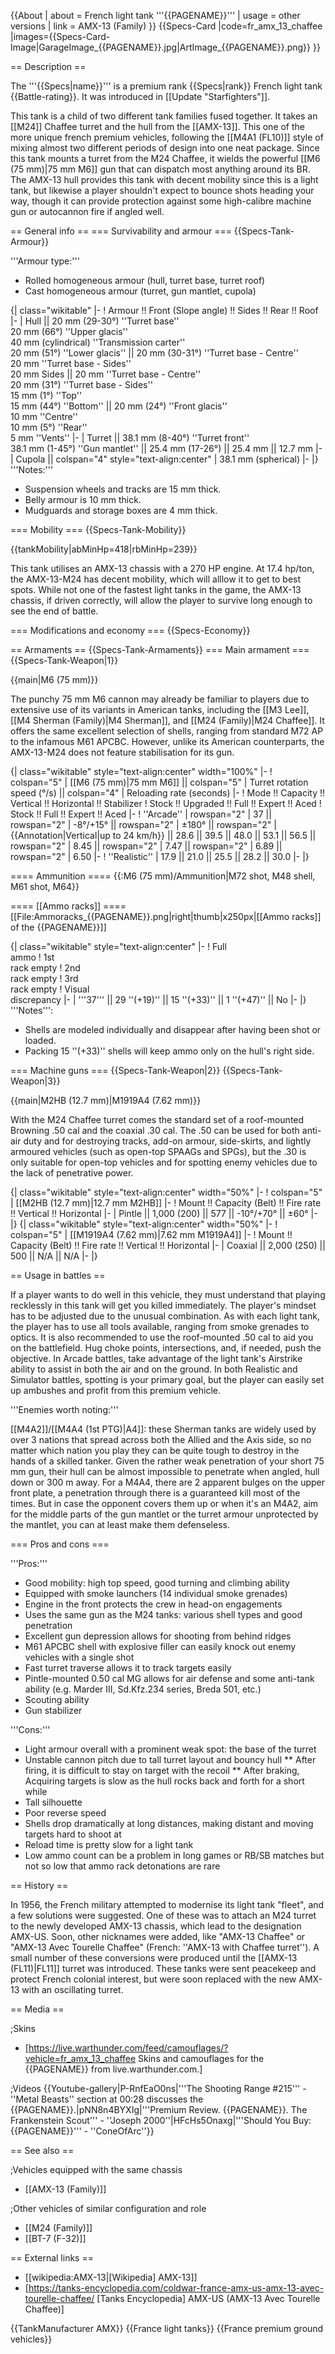 {{About
| about = French light tank '''{{PAGENAME}}'''
| usage = other versions
| link = AMX-13 (Family)
}}
{{Specs-Card
|code=fr_amx_13_chaffee
|images={{Specs-Card-Image|GarageImage_{{PAGENAME}}.jpg|ArtImage_{{PAGENAME}}.png}}
}}

== Description ==
<!-- ''In the description, the first part should be about the history of the creation and combat usage of the vehicle, as well as its key features. In the second part, tell the reader about the ground vehicle in the game. Insert a screenshot of the vehicle, so that if the novice player does not remember the vehicle by name, he will immediately understand what kind of vehicle the article is talking about.'' -->
The '''{{Specs|name}}''' is a premium rank {{Specs|rank}} French light tank {{Battle-rating}}. It was introduced in [[Update "Starfighters"]].

This tank is a child of two different tank families fused together. It takes an [[M24]] Chaffee turret and the hull from the [[AMX-13]]. This one of the more unique french premium vehicles, following the [[M4A1 (FL10)]] style of mixing almost two different periods of design into one neat package. Since this tank mounts a turret from the M24 Chaffee, it wields the powerful [[M6 (75 mm)|75 mm M6]] gun that can dispatch most anything around its BR. The AMX-13 hull provides this tank with decent mobility since this is a light tank, but likewise a player shouldn't expect to bounce shots heading your way, though it can provide protection against some high-calibre machine gun or autocannon fire if angled well.

== General info ==
=== Survivability and armour ===
{{Specs-Tank-Armour}}
<!-- ''Describe armour protection. Note the most well protected and key weak areas. Appreciate the layout of modules as well as the number and location of crew members. Is the level of armour protection sufficient, is the placement of modules helpful for survival in combat? If necessary use a visual template to indicate the most secure and weak zones of the armour.'' -->

'''Armour type:'''

* Rolled homogeneous armour (hull, turret base, turret roof)
* Cast homogeneous armour (turret, gun mantlet, cupola)

{| class="wikitable"
|-
! Armour !! Front (Slope angle) !! Sides !! Rear !! Roof
|-
| Hull || 20 mm (29-30°) ''Turret base'' <br> 20 mm (66°) ''Upper glacis'' <br> 40 mm (cylindrical) ''Transmission carter'' <br> 20 mm (51°) ''Lower glacis'' || 20 mm (30-31°) ''Turret base - Centre'' <br> 20 mm ''Turret base - Sides'' <br> 20 mm Sides || 20 mm ''Turret base - Centre'' <br> 20 mm (31°) ''Turret base - Sides'' <br> 15 mm (1°) ''Top'' <br> 15 mm (44°) ''Bottom'' || 20 mm (24°) ''Front glacis'' <br> 10 mm ''Centre'' <br> 10 mm (5°) ''Rear'' <br> 5 mm ''Vents''
|-
| Turret || 38.1 mm (8-40°) ''Turret front'' <br> 38.1 mm (1-45°) ''Gun mantlet'' || 25.4 mm (17-26°) || 25.4 mm || 12.7 mm
|-
| Cupola || colspan="4" style="text-align:center" | 38.1 mm (spherical)
|-
|}
'''Notes:'''

* Suspension wheels and tracks are 15 mm thick.
* Belly armour is 10 mm thick.
* Mudguards and storage boxes are 4 mm thick.

=== Mobility ===
{{Specs-Tank-Mobility}}
<!-- ''Write about the mobility of the ground vehicle. Estimate the specific power and manoeuvrability, as well as the maximum speed forwards and backwards.'' -->

{{tankMobility|abMinHp=418|rbMinHp=239}}

This tank utilises an AMX-13 chassis with a 270 HP engine. At 17.4 hp/ton, the AMX-13-M24 has decent mobility, which will alllow it to get to best spots. While not one of the fastest light tanks in the game, the AMX-13 chassis, if driven correctly, will allow the player to survive long enough to see the end of battle.

=== Modifications and economy ===
{{Specs-Economy}}

== Armaments ==
{{Specs-Tank-Armaments}}
=== Main armament ===
{{Specs-Tank-Weapon|1}}
<!-- ''Give the reader information about the characteristics of the main gun. Assess its effectiveness in a battle based on the reloading speed, ballistics and the power of shells. Do not forget about the flexibility of the fire, that is how quickly the cannon can be aimed at the target, open fire on it and aim at another enemy. Add a link to the main article on the gun: <code><nowiki>{{main|Name of the weapon}}</nowiki></code>. Describe in general terms the ammunition available for the main gun. Give advice on how to use them and how to fill the ammunition storage.'' -->
{{main|M6 (75 mm)}}

The punchy 75 mm M6 cannon may already be familiar to players due to extensive use of its variants in American tanks, including the [[M3 Lee]], [[M4 Sherman (Family)|M4 Sherman]], and [[M24 (Family)|M24 Chaffee]]. It offers the same excellent selection of shells, ranging from standard M72 AP to the infamous M61 APCBC. However, unlike its American counterparts, the AMX-13-M24 does not feature stabilisation for its gun.

{| class="wikitable" style="text-align:center" width="100%"
|-
! colspan="5" | [[M6 (75 mm)|75 mm M6]] || colspan="5" | Turret rotation speed (°/s) || colspan="4" | Reloading rate (seconds)
|-
! Mode !! Capacity !! Vertical !! Horizontal !! Stabilizer
! Stock !! Upgraded !! Full !! Expert !! Aced
! Stock !! Full !! Expert !! Aced
|-
! ''Arcade''
| rowspan="2" | 37 || rowspan="2" | -8°/+15° || rowspan="2" | ±180° || rowspan="2" | {{Annotation|Vertical|up to 24 km/h}} || 28.6 || 39.5 || 48.0 || 53.1 || 56.5 || rowspan="2" | 8.45 || rowspan="2" | 7.47 || rowspan="2" | 6.89 || rowspan="2" | 6.50
|-
! ''Realistic''
| 17.9 || 21.0 || 25.5 || 28.2 || 30.0
|-
|}

==== Ammunition ====
{{:M6 (75 mm)/Ammunition|M72 shot, M48 shell, M61 shot, M64}}

==== [[Ammo racks]] ====
[[File:Ammoracks_{{PAGENAME}}.png|right|thumb|x250px|[[Ammo racks]] of the {{PAGENAME}}]]
<!-- '''Last updated: 2.19.0.85''' -->
{| class="wikitable" style="text-align:center"
|-
! Full<br>ammo
! 1st<br>rack empty
! 2nd<br>rack empty
! 3rd<br>rack empty
! Visual<br>discrepancy
|-
| '''37''' || 29&nbsp;''(+19)'' || 15&nbsp;''(+33)'' || 1&nbsp;''(+47)'' || No
|-
|}
'''Notes''':

* Shells are modeled individually and disappear after having been shot or loaded.
* Packing 15&nbsp;''(+33)'' shells will keep ammo only on the hull's right side.

=== Machine guns ===
{{Specs-Tank-Weapon|2}}
{{Specs-Tank-Weapon|3}}
<!-- ''Offensive and anti-aircraft machine guns not only allow you to fight some aircraft but also are effective against lightly armoured vehicles. Evaluate machine guns and give recommendations on its use.'' -->
{{main|M2HB (12.7 mm)|M1919A4 (7.62 mm)}}

With the M24 Chaffee turret comes the standard set of a roof-mounted Browning .50 cal and the coaxial .30 cal. The .50 can be used for both anti-air duty and for destroying tracks, add-on armour, side-skirts, and lightly armoured vehicles (such as open-top SPAAGs and SPGs), but the .30 is only suitable for open-top vehicles and for spotting enemy vehicles due to the lack of penetrative power.

{| class="wikitable" style="text-align:center" width="50%"
|-
! colspan="5" | [[M2HB (12.7 mm)|12.7 mm M2HB]]
|-
! Mount !! Capacity (Belt) !! Fire rate !! Vertical !! Horizontal
|-
| Pintle || 1,000 (200) || 577 || -10°/+70° || ±60°
|-
|}
{| class="wikitable" style="text-align:center" width="50%"
|-
! colspan="5" | [[M1919A4 (7.62 mm)|7.62 mm M1919A4]]
|-
! Mount !! Capacity (Belt) !! Fire rate !! Vertical !! Horizontal
|-
| Coaxial || 2,000 (250) || 500 || N/A || N/A
|-
|}

== Usage in battles ==
<!-- ''Describe the tactics of playing in the vehicle, the features of using vehicles in the team and advice on tactics. Refrain from creating a "guide" - do not impose a single point of view but instead give the reader food for thought. Describe the most dangerous enemies and give recommendations on fighting them. If necessary, note the specifics of the game in different modes (AB, RB, SB).'' -->
If a player wants to do well in this vehicle, they must understand that playing recklessly in this tank will get you killed immediately. The player's mindset has to be adjusted due to the unusual combination. As with each light tank, the player has to use all tools available, ranging from smoke grenades to optics. It is also recommended to use the roof-mounted .50 cal to aid you on the battlefield. Hug choke points, intersections, and, if needed, push the objective. In Arcade battles, take advantage of the light tank's Airstrike ability to assist in both the air and on the ground. In both Realistic and Simulator battles, spotting is your primary goal, but the player can easily set up ambushes and profit from this premium vehicle.

'''Enemies worth noting:'''

[[M4A2]]/[[M4A4 (1st PTG)|A4]]: these Sherman tanks are widely used by over 3 nations that spread across both the Allied and the Axis side, so no matter which nation you play they can be quite tough to destroy in the hands of a skilled tanker. Given the rather weak penetration of your short 75 mm gun, their hull can be almost impossible to penetrate when angled, hull down or 300 m away. For a M4A4, there are 2 apparent bulges on the upper front plate, a penetration through there is a guaranteed kill most of the times. But in case the opponent covers them up or when it's an M4A2, aim for the middle parts of the gun mantlet or the turret armour unprotected by the mantlet, you can at least make them defenseless.

=== Pros and cons ===
<!-- ''Summarise and briefly evaluate the vehicle in terms of its characteristics and combat effectiveness. Mark its pros and cons in a bulleted list. Try not to use more than 6 points for each of the characteristics. Avoid using categorical definitions such as "bad", "good" and the like - use substitutions with softer forms such as "inadequate" and "effective".'' -->

'''Pros:'''

* Good mobility: high top speed, good turning and climbing ability
* Equipped with smoke launchers (14 individual smoke grenades)
* Engine in the front protects the crew in head-on engagements
* Uses the same gun as the M24 tanks: various shell types and good penetration
* Excellent gun depression allows for shooting from behind ridges
* M61 APCBC shell with explosive filler can easily knock out enemy vehicles with a single shot
* Fast turret traverse allows it to track targets easily
* Pintle-mounted 0.50 cal MG allows for air defense and some anti-tank ability (e.g. Marder III, Sd.Kfz.234 series, Breda 501, etc.)
* Scouting ability
* Gun stabilizer

'''Cons:'''

* Light armour overall with a prominent weak spot: the base of the turret
* Unstable cannon pitch due to tall turret layout and bouncy hull
** After firing, it is difficult to stay on target with the recoil
** After braking, Acquiring targets is slow as the hull rocks back and forth for a short while
* Tall silhouette
* Poor reverse speed
* Shells drop dramatically at long distances, making distant and moving targets hard to shoot at
* Reload time is pretty slow for a light tank
* Low ammo count can be a problem in long games or RB/SB matches but not so low that ammo rack detonations are rare

== History ==
<!-- ''Describe the history of the creation and combat usage of the vehicle in more detail than in the introduction. If the historical reference turns out to be too long, take it to a separate article, taking a link to the article about the vehicle and adding a block "/History" (example: <nowiki>https://wiki.warthunder.com/(Vehicle-name)/History</nowiki>) and add a link to it here using the <code>main</code> template. Be sure to reference text and sources by using <code><nowiki><ref></ref></nowiki></code>, as well as adding them at the end of the article with <code><nowiki><references /></nowiki></code>. This section may also include the vehicle's dev blog entry (if applicable) and the in-game encyclopedia description (under <code><nowiki>=== In-game description ===</nowiki></code>, also if applicable).'' -->

In 1956, the French military attempted to modernise its light tank "fleet", and a few solutions were suggested. One of these was to attach an M24 turret to the newly developed AMX-13 chassis, which lead to the designation AMX-US. Soon, other nicknames were added, like "AMX-13 Chaffee" or "AMX-13 Avec Tourelle Chaffee" (French: ''AMX-13 with Chaffee turret''). A small number of these conversions were produced until the [[AMX-13 (FL11)|FL11]] turret was introduced. These tanks were sent peacekeep and protect French colonial interest, but were soon replaced with the new AMX-13 with an oscillating turret.

== Media ==
<!-- ''Excellent additions to the article would be video guides, screenshots from the game, and photos.'' -->

;Skins

* [https://live.warthunder.com/feed/camouflages/?vehicle=fr_amx_13_chaffee Skins and camouflages for the {{PAGENAME}} from live.warthunder.com.]

;Videos
{{Youtube-gallery|P-RnfEaO0ns|'''The Shooting Range #215''' - ''Metal Beasts'' section at 00:28 discusses the {{PAGENAME}}.|pNN8n4BYXIg|'''Premium Review. {{PAGENAME}}. The Frankenstein Scout''' - ''Joseph 2000''|HFcHs5Onaxg|'''Should You Buy: {{PAGENAME}}''' - ''ConeOfArc''}}

== See also ==
<!-- ''Links to the articles on the War Thunder Wiki that you think will be useful for the reader, for example:''
* ''reference to the series of the vehicles;''
* ''links to approximate analogues of other nations and research trees.'' -->

;Vehicles equipped with the same chassis

* [[AMX-13 (Family)]]

;Other vehicles of similar configuration and role

* [[M24 (Family)]]
* [[BT-7 (F-32)]]

== External links ==
<!-- ''Paste links to sources and external resources, such as:''
* ''topic on the official game forum;''
* ''other literature.'' -->

* [[wikipedia:AMX-13|[Wikipedia] AMX-13]]
* [https://tanks-encyclopedia.com/coldwar-france-amx-us-amx-13-avec-tourelle-chaffee/ <nowiki>[Tanks Encyclopedia]</nowiki> AMX-US (AMX-13 Avec Tourelle Chaffee)]

{{TankManufacturer AMX}}
{{France light tanks}}
{{France premium ground vehicles}}